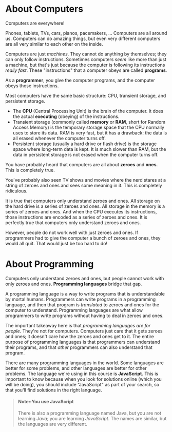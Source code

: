 # About Computers

Computers are everywhere!

Phones, tablets, TVs, cars, pianos, pacemakers, ... Computers are all around us. Computers can do amazing things, but even very different computers are all very similar to each other on the inside.

Computers are just _machines_. They cannot do anything by themselves; they can only follow instructions. Sometimes computers _seem_ like more than just a machine, but that's just because the computer is following its instructions _really fast_. These "instructions" that a computer obeys are called **programs**.

As a **programmer**, you give the computer programs, and the computer obeys those instructions.

Most computers have the same basic structure: CPU, transient storage, and persistent storage.

* The **CPU** \(Central Processing Unit\) is the brain of the computer. It does the actual **executing** \(obeying\) of the instructions.
* Transient storage \(commonly called **memory** or **RAM**, short for Random Access Memory\) is the temporary storage space that the CPU normally uses to store its data. RAM is very fast, but it has a drawback: the data is all erased whenever the computer turns off.
* Persistent storage \(usually a hard drive or flash drive\) is the storage space where long-term data is kept. It is much slower than RAM, but the data in persistent storage is not erased when the computer turns off.

You have probably heard that computers are all about **zeroes** and **ones**. This is completely true.

You've probably also seen TV shows and movies where the nerd stares at a string of zeroes and ones and sees some meaning in it. This is completely ridiculous.

It is true that computers only understand zeroes and ones. All storage on the hard drive is a series of zeroes and ones. All storage in the memory is a series of zeroes and ones. And when the CPU executes its instructions, those instructions are encoded as a series of zeroes and ones. It is perfectly true that computers only understand zeroes and ones.

However, people do not work well with just zeroes and ones. If programmers had to give the computer a bunch of zeroes and ones, they would all quit. That would just be too hard to do!

# About Programming

Computers only understand zeroes and ones, but people cannot work with only zeroes and ones. **Programming languages** bridge that gap.

A programming language is a way to write programs that is understandable by mortal humans. Programmers can write programs in a programming language, and then that program is _translated_ to zeroes and ones for the computer to understand. Programming languages are what allow programmers to write programs without having to deal in zeroes and ones.

The important takeaway here is that _programming languages are for people_. They're not for computers. Computers just care that it gets zeroes and ones; it doesn't care how the zeroes and ones get to it. The entire purpose of programming languages is that programmers can understand their programs, and that _other_ programmers can also understand that program.

There are many programming languages in the world. Some languages are better for some problems, and other languages are better for other problems. The language we're using in this course is **JavaScript**. This is important to know because when you look for solutions online \(which you will be doing\), you should include "JavaScript" as part of your search, so that you'll find solutions in the right language.

> #### Note::You use JavaScript
> There is also a programming language named Java, but you are not learning *Java*; you are learning *JavaScript*. The names are similar, but the languages are very different.
